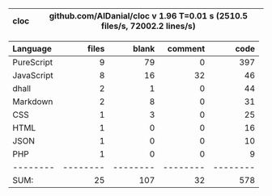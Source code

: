 cloc|github.com/AlDanial/cloc v 1.96  T=0.01 s (2510.5 files/s, 72002.2 lines/s)
--- | ---

Language|files|blank|comment|code
:-------|-------:|-------:|-------:|-------:
PureScript|9|79|0|397
JavaScript|8|16|32|46
dhall|2|1|0|44
Markdown|2|8|0|31
CSS|1|3|0|25
HTML|1|0|0|16
JSON|1|0|0|10
PHP|1|0|0|9
--------|--------|--------|--------|--------
SUM:|25|107|32|578
